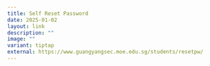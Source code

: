 ```yaml
---
title: Self Reset Password
date: 2025-01-02
layout: link
description: ""
image: ""
variant: tiptap
external: https://www.guangyangsec.moe.edu.sg/students/resetpw/
---
```

